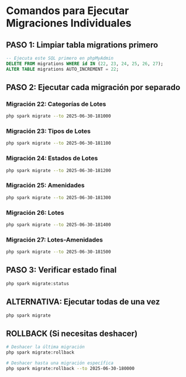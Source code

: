 # Comandos para Ejecutar Migraciones Individuales

## PASO 1: Limpiar tabla migrations primero
```sql
-- Ejecuta este SQL primero en phpMyAdmin
DELETE FROM migrations WHERE id IN (22, 23, 24, 25, 26, 27);
ALTER TABLE migrations AUTO_INCREMENT = 22;
```

## PASO 2: Ejecutar cada migración por separado

### Migración 22: Categorías de Lotes
```bash
php spark migrate --to 2025-06-30-181000
```

### Migración 23: Tipos de Lotes  
```bash
php spark migrate --to 2025-06-30-181100
```

### Migración 24: Estados de Lotes
```bash
php spark migrate --to 2025-06-30-181200
```

### Migración 25: Amenidades
```bash
php spark migrate --to 2025-06-30-181300
```

### Migración 26: Lotes
```bash
php spark migrate --to 2025-06-30-181400
```

### Migración 27: Lotes-Amenidades
```bash
php spark migrate --to 2025-06-30-181500
```

## PASO 3: Verificar estado final
```bash
php spark migrate:status
```

## ALTERNATIVA: Ejecutar todas de una vez
```bash
php spark migrate
```

## ROLLBACK (Si necesitas deshacer)
```bash
# Deshacer la última migración
php spark migrate:rollback

# Deshacer hasta una migración específica
php spark migrate:rollback --to 2025-06-30-180000
```